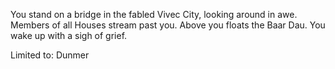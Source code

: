 You stand on a bridge in the fabled Vivec City, looking around in awe. Members of all Houses stream past you. Above you floats the Baar Dau. You wake up with a sigh of grief.

Limited to: Dunmer
